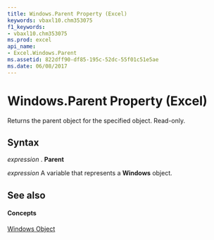 ```yaml
---
title: Windows.Parent Property (Excel)
keywords: vbaxl10.chm353075
f1_keywords:
- vbaxl10.chm353075
ms.prod: excel
api_name:
- Excel.Windows.Parent
ms.assetid: 822dff90-df85-195c-52dc-55f01c51e5ae
ms.date: 06/08/2017
---
```



# Windows.Parent Property (Excel)

Returns the parent object for the specified object. Read-only.


## Syntax

 _expression_ . **Parent**

 _expression_ A variable that represents a **Windows** object.


## See also


#### Concepts


[Windows Object](Excel.Windows.md)

